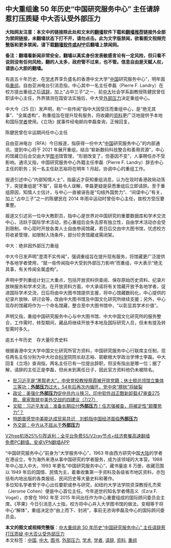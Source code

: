  <h2>中大重组逾 50 年历史“中国研究服务中心” 主任请辞惹打压质疑 中大否认受外部压力</h2> <p class="notice"><b>大陆网友注意：本文中的链接除此处和文末的<a href="https://github.com/bannedbook/fanqiang" >翻墙</a>软件下载和<a href="https://github.com/killgcd/justmysocks/blob/master/README.md">翻墙推荐</a>链接外全部为禁网链接，未翻墙状态下打不开，请勿点击。此为文字版禁闻，欲看图文视频完整版和更多禁闻，请下载<a href="https://github.com/bannedbook/fanqiang">翻墙软件或APP</a>后翻墙上禁闻网。</p><p>备注：翻墙看新闻非常安全，翻墙以真实身份发表敏感言论有一定风险，但只看不说则没有任何风险，翻的人太多，政府管不过来，也不管。信息自由是天赋人权，请放心大胆的翻墙。</b></p>  <div class="entry">  <p>有逾五十年历史、在<a href="https://www.bannedbook.org/bnews/tag/%E5%AD%A6%E6%9C%AF/" class="st_tag internal_tag" rel="tag" title="标签 学术 下的日志">学术</a>界享负盛名的香港中文大学“<span class='wp_keywordlink_affiliate'><a href="https://www.bannedbook.org/" title="中国" target="_blank">中国</a></span>研究服务中心”，明年面临<a href="https://www.bannedbook.org/bnews/tag/%E9%87%8D%E7%BB%84/" class="st_tag internal_tag" rel="tag" title="标签 重组 下的日志">重组</a>。自由亚洲电台引消息指，中心其中一名主任李磊（Pierre F. Landry）在校方提出重组之后<a href="https://www.bannedbook.org/bnews/tag/%E8%AF%B7%E8%BE%9E/" class="st_tag internal_tag" rel="tag" title="标签 请辞 下的日志">请辞</a>，加上“占中三子”之一、前<a href="https://www.bannedbook.org/bnews/tag/%E4%B8%AD%E5%A4%A7/" class="st_tag internal_tag" rel="tag" title="标签 中大 下的日志">中大</a>社会学系副教授陈健民曾任职该中心主任，外界猜测在国安法实施后，中大受<a href="https://www.bannedbook.org/bnews/tag/%E5%A4%96%E9%83%A8%E5%8E%8B%E5%8A%9B/" class="st_tag internal_tag" rel="tag" title="标签 外部压力 下的日志">外部压力</a>决定重组中心。</p> <p>中大今（25 日）发声明，称“一些传闻”指中大因受压而重组中心，是“绝无其事”、“全属虚构”，称重组旨在提升现有服务，将收藏的<a href="https://www.bannedbook.org/bnews/tag/%E8%B5%84%E6%96%99/" class="st_tag internal_tag" rel="tag" title="标签 资料 下的日志">资料</a>更广泛地提供予本地和国际<a href="https://www.bannedbook.org/bnews/tag/%e5%ad%a6%e8%80%85/" class="st_tag internal_tag" rel="tag" title="标签 学者 下的日志">学者</a>使用。《立场》就事件经电邮向李磊查询，正候回复。</p> <p>陈健民曾在伞运期间任中心主任</p>  <p>自由亚洲电台（RFA）今日报道，指获得一份中大“<a href="https://www.bannedbook.org/bnews/tag/%E4%B8%AD%E5%9B%BD/" class="st_tag internal_tag" rel="tag" title="标签 中国 下的日志">中国</a>研究服务中心”的内部通讯，提到中心将于 2021 年展开重组，结合“崭新数码科技整合和善用资源”，中心的馆藏日后会交由大学<a href="https://www.bannedbook.org/bnews/tag/%E5%9B%BE%E4%B9%A6/" class="st_tag internal_tag" rel="tag" title="标签 图书 下的日志">图书</a>馆管理，“形貌改变了，但基因不变”，人事聘任亦不受影响。通讯又指，中国研究服务中心外籍主任李磊（Pierre F. Landry）辞去中心主任的职务；另一名主任赵志裕将在明年 1 月起，协调中心的重组工作。</p> <p>报道引述中心“内部知情人士”，指最近才获知重组消息，认为在现时香港政局动荡下，突提重组是“不智”，容易令人误解，李磊更疑是获悉重组后立即请辞。至于重组原因，知情人士估计，与中心一直被诬告是“勾结外国势力”、“间谍中心”有关，加上“占中三子”之一的陈健民在 2014 年雨伞运动时曾任中心主任，故校方受压要重整。</p> <p>报道又引述另一位中大教职员，指中心是世界对中国研究的重要数据库和学术交流中心，活跃于国际学术活动，担心重组后会失去原有独立性，自由学术活动亦会受到限制，中心现时开放各类人士自由参阅馆藏，若日后交由中大图书馆，忧虑校方将收紧管理，如限制入场条件，部分珍贵馆藏或需闭架。</p>  <p>中大：绝非因外部压力重组</p> <p>中大今日发声明“澄清不实传闻”，强调重组旨在提升现有服务，将馆藏更广泛提供予各地学者使用，“就一些传闻指中大受到外部压力影响”而重组，中大表示“绝无其事，有关传闻全属虚构”。</p> <p>声明中罗列重组计划三大重点，包括开放资料供查阅、保存原始历史资料、纪录片放映服务和学术交流。在开放资料方面，中大承诺将有关馆藏开放予各地学者，促进国际学术交流，日后将由中大图书馆提供支援，将中心馆藏数码化，中心提供的纪录片放映、研讨会等，改由中大图书馆及中国文化研究所继续支援；另外，中心现存的馆藏将作为一个命名馆藏，整合至中大图书馆中，“以彰显其学术价值”。</p>  <p>声明又指，重组中国研究服务中心与中大图书馆、中大中国文化研究所的服务整合，工作需时，转型期间，藏品将继续开放予本地及国际研究人员，但未有提及转型需时多久。</p> <p>逾五十年历史　存大量珍贵史料</p> <p>根据香港中文大学中国文化研究所官方资料，中国研究服务中心行联席主任制，现任两名主任分别为中大社会<span class='wp_keywordlink'><a href="https://www.bannedbook.org/forum11/topic309.html" title="禁片：“科学”的棍子" target="_blank">科学</a></span>院院长赵志裕、密歇根大学政治学博士李磊。中大回复《立场》查询指，两名主任已有一位提出辞职，但没有指出是哪一位；据了解，请辞的主任正是李磊，但尚未到离任日子，因此官方资料他仍未被除名。</p>  <ul class='op-related-articles' title='相关阅读'> <li><a href='https://www.bannedbook.org/bnews/bannedvideo/20200818/1381975.html' target='_blank'>批习近平是“黑帮老大”，中央党校教授蔡霞被开除党籍；休士顿总领馆立集体三等功；<b>外部压力</b>过大，54年后再次内循环，党中央“膀胱”将破裂</a></li> <li><a href='https://www.bannedbook.org/bnews/bannedvideo/20200728/1367169.html' target='_blank'>政论：美强化<b>外部压力</b>促中共内斗换习、印中软件战正酣新卸载47审查275款、章家敦就中美外交战的四建议（7/27）</a></li> <li><a href='https://www.bannedbook.org/bnews/cbnews/20200409/1309107.html' target='_blank'>文昭：习近平发话：准备长期应付<b>外部压力</b>！任志强被查，将被定性“颠覆势力”？ </a></li> <li><a href='https://www.bannedbook.org/bnews/headline/20190613/1142945.html' target='_blank'>特朗普感觉中美能达成贸易共识　刘鹤指中国经济面临<b>外部压力</b></a></li> <li><a href='https://www.bannedbook.org/bnews/baitai/20190513/1127440.html' target='_blank'>外交部：中方从不屈从于<b>外部压力</b></a></li> </ul> <p class="texttj"> <a href="https://www.bannedbook.org/forum23/topic22702.html" target="_blank">V2free机场25%引荐返利：全平台免费SS/V2ray节点+经济套餐高速翻墙</a><br/> <a href="https://github.com/bannedbook/fanqiang/wiki/%E7%A6%81%E9%97%BB%E7%BD%91%E5%AE%89%E5%8D%93%E7%BF%BB%E5%A2%99%E6%96%B0%E9%97%BBAPP" target="_blank">免费PC翻墙、安卓VPN翻墙APP</a></p><p>“中国研究服务中心”前身为“大学服务中心”，1963 年由西方研究中国<span class='wp_keywordlink_affiliate'><a href="https://www.bannedbook.org/" title="大陆" target="_blank">大陆</a></span>的学者在港设立，专为海外来港从事中国研究的学者服务，成为该领域的大本营。1988 年中心加入中大，1993 年更名“中国研究服务中心”，藏书量逾 8 万册，收藏范围以 1949 年后的国情、民情为主，着重收集第一手资料及各级省市地区资料，亦包括有内地出版的各类报纸、民间历史等大量史料和著作。<br /> 多位知名学者曾于中心出任要职或参与研究，如纽约大学法学院资深教授孔杰荣（Jerome Cohen）便是中心首位主任。今年逝世的知名学者傅高义（Ezra F. Vogel），亦曾在 1992 年至 2015 年间出任作为中心重要组成的国际顾问委员会主席。《苹果》今日引消息人士指，校方将中心并入大学图书馆的做法，变相等于将中心“解体”，重组决定亦“由上而下、封闭”，事前无咨询李磊及中心的国际顾问委员会。</p><a name='sharetosocial'></a>       <div><b>本文的图文或视频完整版</b>：<a href='https://www.bannedbook.org/bnews/comments/20201226/1455048.html'>中大重组逾 50 年历史“中国研究服务中心” 主任请辞惹打压质疑 中大否认受外部压力</a></div>  </div><!--END ENTRY--> <div class="postfooter"> <div>本文标签：<a href="https://www.bannedbook.org/bnews/tag/%E4%B8%AD%E5%9B%BD/" rel="tag">中国</a>, <a href="https://www.bannedbook.org/bnews/tag/%E4%B8%AD%E5%A4%A7/" rel="tag">中大</a>, <a href="https://www.bannedbook.org/bnews/tag/%E5%9B%BE%E4%B9%A6/" rel="tag">图书</a>, <a href="https://www.bannedbook.org/bnews/tag/%E5%A4%96%E9%83%A8%E5%8E%8B%E5%8A%9B/" rel="tag">外部压力</a>, <a href="https://www.bannedbook.org/bnews/tag/%E5%AD%A6%E6%9C%AF/" rel="tag">学术</a>, <a href="https://www.bannedbook.org/bnews/tag/%e5%ad%a6%e8%80%85/" rel="tag">学者</a>, <a href="https://www.bannedbook.org/bnews/tag/%E8%AF%B7%E8%BE%9E/" rel="tag">请辞</a>, <a href="https://www.bannedbook.org/bnews/tag/%E8%B5%84%E6%96%99/" rel="tag">资料</a>, <a href="https://www.bannedbook.org/bnews/tag/%E9%87%8D%E7%BB%84/" rel="tag">重组</a></div>  </div><!--END POSTFOOTER--> 